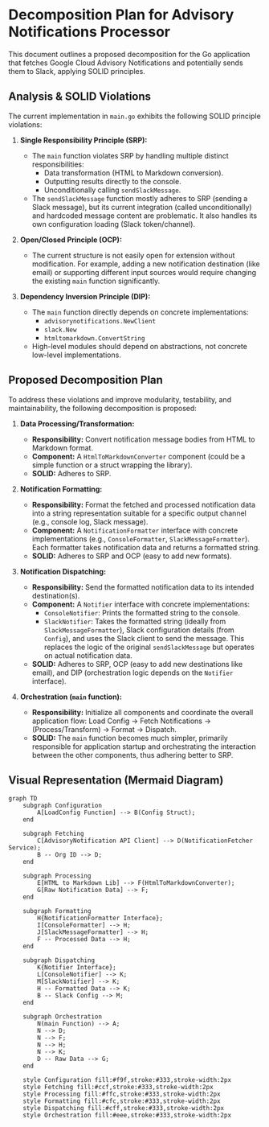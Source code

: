 # Decomposition Plan for Advisory Notifications Processor

This document outlines a proposed decomposition for the Go application that fetches Google Cloud Advisory Notifications and potentially sends them to Slack, applying SOLID principles.

## Analysis & SOLID Violations

The current implementation in `main.go` exhibits the following SOLID principle violations:

1. **Single Responsibility Principle (SRP):**
    * The `main` function violates SRP by handling multiple distinct responsibilities:
        * Data transformation (HTML to Markdown conversion).
        * Outputting results directly to the console.
        * Unconditionally calling `sendSlackMessage`.
    * The `sendSlackMessage` function mostly adheres to SRP (sending a Slack message), but its current integration (called unconditionally) and hardcoded message content are problematic. It also handles its own configuration loading (Slack token/channel).

2. **Open/Closed Principle (OCP):**
    * The current structure is not easily open for extension without modification. For example, adding a new notification destination (like email) or supporting different input sources would require changing the existing `main` function significantly.

3. **Dependency Inversion Principle (DIP):**
    * The `main` function directly depends on concrete implementations:
        * `advisorynotifications.NewClient`
        * `slack.New`
        * `htmltomarkdown.ConvertString`
    * High-level modules should depend on abstractions, not concrete low-level implementations.

## Proposed Decomposition Plan

To address these violations and improve modularity, testability, and maintainability, the following decomposition is proposed:

1. **Data Processing/Transformation:**
    * **Responsibility:** Convert notification message bodies from HTML to Markdown format.
    * **Component:** A `HtmlToMarkdownConverter` component (could be a simple function or a struct wrapping the library).
    * **SOLID:** Adheres to SRP.

2. **Notification Formatting:**
    * **Responsibility:** Format the fetched and processed notification data into a string representation suitable for a specific output channel (e.g., console log, Slack message).
    * **Component:** A `NotificationFormatter` interface with concrete implementations (e.g., `ConsoleFormatter`, `SlackMessageFormatter`). Each formatter takes notification data and returns a formatted string.
    * **SOLID:** Adheres to SRP and OCP (easy to add new formats).

3. **Notification Dispatching:**
    * **Responsibility:** Send the formatted notification data to its intended destination(s).
    * **Component:** A `Notifier` interface with concrete implementations:
        * `ConsoleNotifier`: Prints the formatted string to the console.
        * `SlackNotifier`: Takes the formatted string (ideally from `SlackMessageFormatter`), Slack configuration details (from `Config`), and uses the Slack client to send the message. This replaces the logic of the original `sendSlackMessage` but operates on actual notification data.
    * **SOLID:** Adheres to SRP, OCP (easy to add new destinations like email), and DIP (orchestration logic depends on the `Notifier` interface).

4. **Orchestration (`main` function):**
    * **Responsibility:** Initialize all components and coordinate the overall application flow: Load Config -> Fetch Notifications -> (Process/Transform) -> Format -> Dispatch.
    * **SOLID:** The `main` function becomes much simpler, primarily responsible for application startup and orchestrating the interaction between the other components, thus adhering better to SRP.

## Visual Representation (Mermaid Diagram)

```mermaid
graph TD
    subgraph Configuration
        A[LoadConfig Function] --> B(Config Struct);
    end

    subgraph Fetching
        C[AdvisoryNotification API Client] --> D(NotificationFetcher Service);
        B -- Org ID --> D;
    end

    subgraph Processing
        E[HTML to Markdown Lib] --> F(HtmlToMarkdownConverter);
        G[Raw Notification Data] --> F;
    end

    subgraph Formatting
        H{NotificationFormatter Interface};
        I[ConsoleFormatter] --> H;
        J[SlackMessageFormatter] --> H;
        F -- Processed Data --> H;
    end

    subgraph Dispatching
        K{Notifier Interface};
        L[ConsoleNotifier] --> K;
        M[SlackNotifier] --> K;
        H -- Formatted Data --> K;
        B -- Slack Config --> M;
    end

    subgraph Orchestration
        N(main Function) --> A;
        N --> D;
        N --> F;
        N --> H;
        N --> K;
        D -- Raw Data --> G;
    end

    style Configuration fill:#f9f,stroke:#333,stroke-width:2px
    style Fetching fill:#ccf,stroke:#333,stroke-width:2px
    style Processing fill:#ffc,stroke:#333,stroke-width:2px
    style Formatting fill:#cfc,stroke:#333,stroke-width:2px
    style Dispatching fill:#cff,stroke:#333,stroke-width:2px
    style Orchestration fill:#eee,stroke:#333,stroke-width:2px
